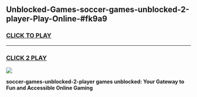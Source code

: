 
## Unblocked-Games-soccer-games-unblocked-2-player-Play-Online-#fk9a9
<h3>
<a href="https://premium.freeplayer.one?title=soccer-games-unblocked-2-player&ref=27F">CLICK TO PLAY</a></h3>
<hr>

<h3>
<a href="https://premium.freeplayer.one?title=soccer-games-unblocked-2-player&ref=27F">CLICK 2 PLAY</a>
  
</h3>

<a href="https://premium.freeplayer.one?title=soccer-games-unblocked-2-player&ref=27F"><img src="https://clearcache.store/games.png"></a>


**soccer-games-unblocked-2-player games unblocked: Your Gateway to Fun and Accessible Online Gaming**
